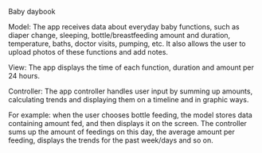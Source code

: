 Baby daybook

Model: The app receives data about everyday baby functions, such as diaper change, sleeping, bottle/breastfeeding amount and duration, temperature, baths, doctor visits, pumping, etc. 
It also allows the user to upload photos of these functions and add notes. 

View: The app displays the time of each function, duration and amount per 24 hours. 


Controller: The app controller handles user input by summing up amounts, calculating trends and displaying them on a timeline and in graphic ways. 

For example:
when the user chooses bottle feeding, the model stores data containing amount fed, and then displays it on the screen. The controller sums up the amount of feedings on this day, the average amount per feeding, displays the trends for the past week/days 
and so on. 
